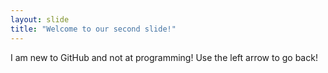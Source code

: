 ```yaml
---
layout: slide
title: "Welcome to our second slide!"
---
```

I am new to GitHub and not at programming!
Use the left arrow to go back!
